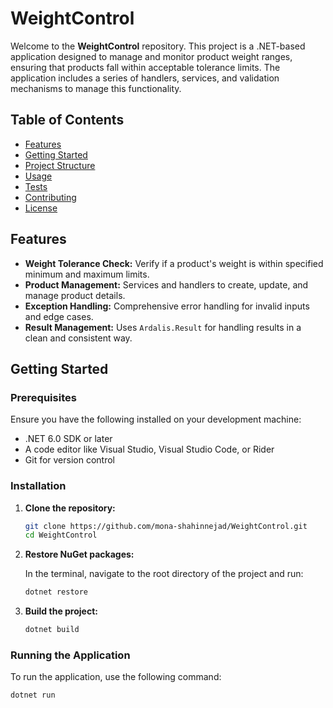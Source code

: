 # WeightControl

Welcome to the **WeightControl** repository. This project is a .NET-based application designed to manage and monitor product weight ranges, ensuring that products fall within acceptable tolerance limits. The application includes a series of handlers, services, and validation mechanisms to manage this functionality.

## Table of Contents

- [Features](#features)
- [Getting Started](#getting-started)
- [Project Structure](#project-structure)
- [Usage](#usage)
- [Tests](#tests)
- [Contributing](#contributing)
- [License](#license)

## Features

- **Weight Tolerance Check:** Verify if a product's weight is within specified minimum and maximum limits.
- **Product Management:** Services and handlers to create, update, and manage product details.
- **Exception Handling:** Comprehensive error handling for invalid inputs and edge cases.
- **Result Management:** Uses `Ardalis.Result` for handling results in a clean and consistent way.

## Getting Started

### Prerequisites

Ensure you have the following installed on your development machine:

- .NET 6.0 SDK or later
- A code editor like Visual Studio, Visual Studio Code, or Rider
- Git for version control

### Installation

1. **Clone the repository:**

    ```bash
    git clone https://github.com/mona-shahinnejad/WeightControl.git
    cd WeightControl
    ```

2. **Restore NuGet packages:**

    In the terminal, navigate to the root directory of the project and run:

    ```bash
    dotnet restore
    ```

3. **Build the project:**

    ```bash
    dotnet build
    ```

### Running the Application

To run the application, use the following command:

```bash
dotnet run
